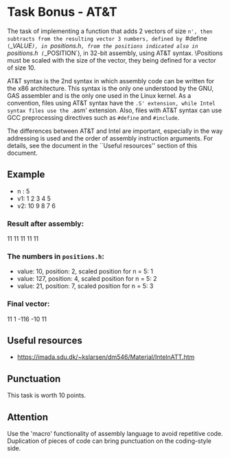 # Task Bonus - AT&T

The task of implementing a function that adds 2 vectors of size `n', then subtracts from the resulting vector 3 numbers, defined by `#define` (`*_VALUE`), in `positions.h`, from the positions indicated also in `positions.h` (`*_POSITION`), in 32-bit assembly, using AT&T syntax.
\Positions must be scaled with the size of the vector, they being defined for a vector of size 10.

AT&T syntax is the 2nd syntax in which assembly code can be written for the x86 architecture.
This syntax is the only one understood by the GNU, GAS assembler and is the only one used in the Linux kernel.
As a convention, files using AT&T syntax have the `.S' extension, while Intel syntax files use the `.asm' extension.
Also, files with AT&T syntax can use GCC preprocessing directives such as `#define` and `#include`.

The differences between AT&T and Intel are important, especially in the way addressing is used and the order of assembly instruction arguments. For details, see the document in the ``Useful resources'' section of this document.

## Example
- n : 5
- v1: 1 2 3 4 5
- v2: 10 9 8 7 6

### Result after assembly:
11 11 11 11 11

### The numbers in `positions.h`:
- value: 10, position: 2, scaled position for n = 5: 1
- value: 127, position: 4, scaled position for n = 5: 2
- value: 21, position: 7, scaled position for n = 5: 3

### Final vector:
11 1 -116 -10 11

## Useful resources
- https://imada.sdu.dk/~kslarsen/dm546/Material/IntelnATT.htm

## Punctuation

This task is worth 10 points.

## Attention

Use the 'macro' functionality of assembly language to avoid repetitive code.
Duplication of pieces of code can bring punctuation on the coding-style side.